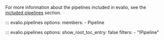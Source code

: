 For more information about the pipelines included in evalio, see the [included pipelines](../included/pipelines.md) section.

::: evalio.pipelines
    options:
        members:
            - Pipeline

::: evalio.pipelines
    options:
        show_root_toc_entry: false
        filters:
            - "!Pipeline"
